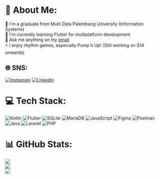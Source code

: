 # 🌠 About Me:
🧑 I'm a graduate from Multi Data Palembang University (Information Systems)<br>🌱 I'm currently learning Flutter for multiplatform development<br>💬 Ask me anything on my [email](calvinsaputra217@gmail.com)<br>⚡ I enjoy rhythm games, especially Pump it Up! (Still working on S14 onwards)


## 🌐 SNS:
[![Instagram](https://img.shields.io/badge/Instagram-%23E4405F.svg?logo=Instagram&logoColor=white)](https://instagram.com/hallo_calvin) [![LinkedIn](https://img.shields.io/badge/LinkedIn-%230077B5.svg?logo=linkedin&logoColor=white)](https://linkedin.com/in/itsmecalvin) 

# 💻 Tech Stack:
![Kotlin](https://img.shields.io/badge/kotlin-%237F52FF.svg?style=for-the-badge&logo=kotlin&logoColor=white) ![Flutter](https://img.shields.io/badge/flutter-0c90c4?style=for-the-badge&logo=flutter&logoColor=white) ![SQLite](https://img.shields.io/badge/sqlite-%2307405e.svg?style=for-the-badge&logo=sqlite&logoColor=white) ![MariaDB](https://img.shields.io/badge/MariaDB-003545?style=for-the-badge&logo=mariadb&logoColor=white) ![JavaScript](https://img.shields.io/badge/javascript-%23323330.svg?style=for-the-badge&logo=javascript&logoColor=%23F7DF1E) ![Figma](https://img.shields.io/badge/figma-%23F24E1E.svg?style=for-the-badge&logo=figma&logoColor=white) ![Postman](https://img.shields.io/badge/Postman-FF6C37?style=for-the-badge&logo=postman&logoColor=white) ![Java](https://img.shields.io/badge/java-%23ED8B00.svg?style=for-the-badge&logo=openjdk&logoColor=white) ![Laravel](https://img.shields.io/badge/laravel-%23FF2D20.svg?style=for-the-badge&logo=laravel&logoColor=white) ![PHP](https://img.shields.io/badge/php-%23777BB4.svg?style=for-the-badge&logo=php&logoColor=white)
# 📊 GitHub Stats:
![](https://github-readme-stats.vercel.app/api?username=tsukifell&theme=dark&hide_border=false&include_all_commits=true&count_private=true)<br/>
![](https://github-readme-streak-stats.herokuapp.com/?user=tsukifell&theme=dark&hide_border=false)<br/>
![](https://github-readme-stats.vercel.app/api/top-langs/?username=tsukifell&theme=dark&hide_border=false&include_all_commits=true&count_private=true&layout=compact)

<!-- Proudly created with GPRM ( https://gprm.itsvg.in ) -->
